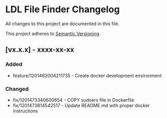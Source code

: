 # LDL File Finder Changelog

All changes to this project are documented in this file.

This project adheres to [Semantic Versioning](https://semver.org/spec/v2.0.0.html).

## [vx.x.x] - xxxx-xx-xx

### Added

- feature/1201462004211735 - Create docker development environment

### Changed

- fix/1201473340600654 - COPY sudoers file in Dockerfile
- fix/1201473814542517 - Update README.md with proper docker instructions
